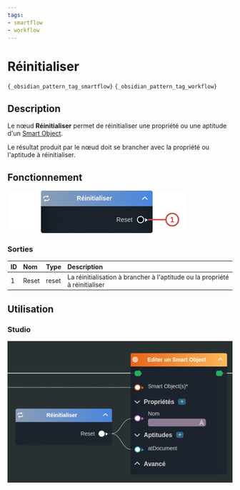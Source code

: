 ```yaml
---
tags:
- smartflow
- workflow
---
```

   
# Réinitialiser   
   
`{_obsidian_pattern_tag_smartflow}` `{_obsidian_pattern_tag_workflow}`   
   
## Description   
   
Le nœud **Réinitialiser** permet de réinitialiser une propriété ou une aptitude d'un [Smart Object](../_glossaire/Glossaire.md).   
   
   
Le résultat produit par le nœud doit se brancher avec la propriété ou l'aptitude à réinitialiser.   
   
## Fonctionnement   
   
![](../_assets/images/nodes/SN-RESET-NODE__description.png)   
   
### Sorties   
   
| ID | Nom | Type | Description |   
|:-|:-|:-|:-|   
| 1 | Reset | reset | La réinitialisation à brancher à l'aptitude ou la propriété à réinitialiser |   
   
## Utilisation   
   
### Studio   
   
![](../_assets/images/nodes/SN-RESET-NODE__studio.png)
